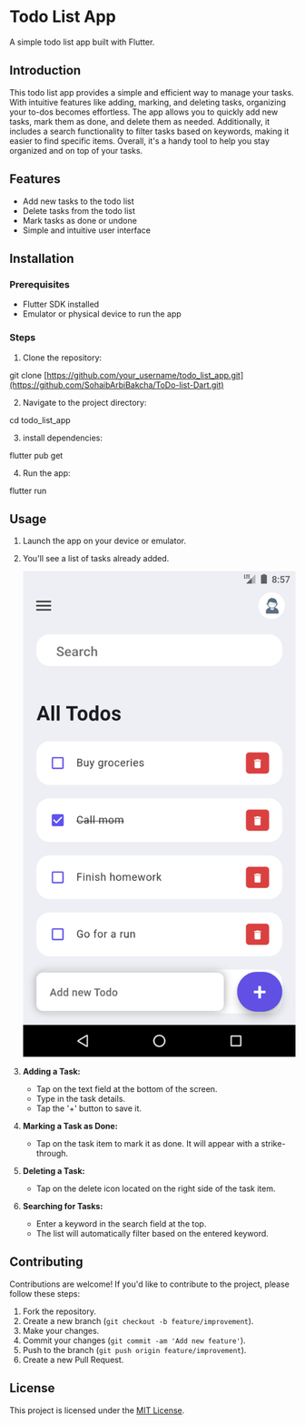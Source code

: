 # Todo List App

A simple todo list app built with Flutter.

## Introduction

This todo list app provides a simple and efficient way to manage your tasks. With intuitive features like adding, marking, and deleting tasks, organizing your to-dos becomes effortless. The app allows you to quickly add new tasks, mark them as done, and delete them as needed. Additionally, it includes a search functionality to filter tasks based on keywords, making it easier to find specific items. Overall, it's a handy tool to help you stay organized and on top of your tasks.

## Features

- Add new tasks to the todo list
- Delete tasks from the todo list
- Mark tasks as done or undone
- Simple and intuitive user interface

## Installation

### Prerequisites

- Flutter SDK installed
- Emulator or physical device to run the app

### Steps

1. Clone the repository:

git clone [https://github.com/your_username/todo_list_app.git](https://github.com/SohaibArbiBakcha/ToDo-list-Dart.git)

2. Navigate to the project directory:

cd todo_list_app

3. install dependencies:

flutter pub get

4. Run the app:

flutter run

## Usage

1. Launch the app on your device or emulator.
2. You'll see a list of tasks already added.

   ![Screenshot of Todo List App](screenshots/todo_list_screenshot.png)

3. **Adding a Task:**
   - Tap on the text field at the bottom of the screen.
   - Type in the task details.
   - Tap the '+' button to save it.

4. **Marking a Task as Done:**
   - Tap on the task item to mark it as done. It will appear with a strike-through.

5. **Deleting a Task:**
   - Tap on the delete icon located on the right side of the task item.

6. **Searching for Tasks:**
   - Enter a keyword in the search field at the top.
   - The list will automatically filter based on the entered keyword.


## Contributing

Contributions are welcome! If you'd like to contribute to the project, please follow these steps:

1. Fork the repository.
2. Create a new branch (`git checkout -b feature/improvement`).
3. Make your changes.
4. Commit your changes (`git commit -am 'Add new feature'`).
5. Push to the branch (`git push origin feature/improvement`).
6. Create a new Pull Request.

## License

This project is licensed under the [MIT License](LICENSE).

